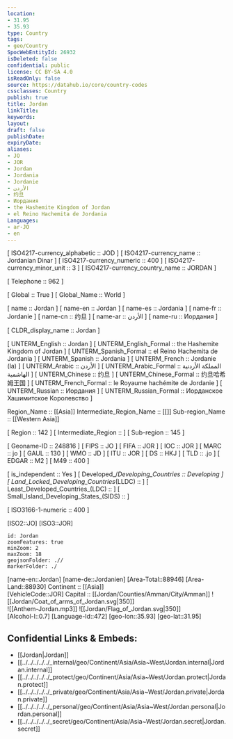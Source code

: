 ```yaml
---
location:
- 31.95
- 35.93
type: Country
tags:
- geo/Country
SpocWebEntityId: 26932
isDeleted: false
confidential: public
license: CC BY-SA 4.0
isReadOnly: false
source: https://datahub.io/core/country-codes
cssclasses: Country
publish: true
title: Jordan
linkTitle: 
keywords: 
layout: 
draft: false
publishDate: 
expiryDate: 
aliases:
- JO
- JOR
- Jordan
- Jordania
- Jordanie
- الأردن
- 约旦
- Иордания
- the Hashemite Kingdom of Jordan
- el Reino Hachemita de Jordania
Languages:
- ar-JO
- en
---
```



[	ISO4217-currency_alphabetic	 :: JOD ] 
[	ISO4217-currency_name	 :: Jordanian Dinar ] 
[	ISO4217-currency_numeric	 :: 400 ] 
[	ISO4217-currency_minor_unit	 :: 3 ] 
[	ISO4217-currency_country_name	 :: JORDAN ] 

[	Telephone	 :: 962 ] 

[	Global	 :: True ] 
[	Global_Name	 :: World ] 

[	name	 :: Jordan ] 
[	name-en	 :: Jordan ] 
[	name-es	 :: Jordania ] 
[	name-fr	 :: Jordanie ] 
[	name-cn	 :: 约旦 ] 
[	name-ar	 :: الأردن ] 
[	name-ru	 :: Иордания ] 

[	CLDR_display_name	 :: Jordan ] 

[	UNTERM_English	 :: Jordan ] 
[	UNTERM_English_Formal	 :: the Hashemite Kingdom of Jordan ] 
[	UNTERM_Spanish_Formal	 :: el Reino Hachemita de Jordania ] 
[	UNTERM_Spanish	 :: Jordania ] 
[	UNTERM_French	 :: Jordanie (la) ] 
[	UNTERM_Arabic	 :: الأردن ] 
[	UNTERM_Arabic_Formal	 :: المملكة الأردنية الهاشمية ] 
[	UNTERM_Chinese	 :: 约旦 ] 
[	UNTERM_Chinese_Formal	 :: 约旦哈希姆王国 ] 
[	UNTERM_French_Formal	 :: le Royaume hachémite de Jordanie ] 
[	UNTERM_Russian	 :: Иордания ] 
[	UNTERM_Russian_Formal	 :: Иорданское Хашимитское Королевство ] 

Region_Name ::  [[Asia]] 
Intermediate_Region_Name ::  [[]] 
Sub-region_Name ::  [[Western Asia]] 

[	Region	 :: 142 ] 
[	Intermediate_Region	 ::  ] 
[	Sub-region	 :: 145 ] 

[	Geoname-ID	 :: 248816 ] 
[	FIPS	 :: JO ] 
[	FIFA	 :: JOR ] 
[	IOC	 :: JOR ] 
[	MARC	 :: jo ] 
[	GAUL	 :: 130 ] 
[	WMO	 :: JD ] 
[	ITU	 :: JOR ] 
[	DS	 :: HKJ ] 
[	TLD	 :: .jo ] 
[	EDGAR	 :: M2 ] 
[	M49	 :: 400 ] 

[	is_independent	 :: Yes ] 
[	Developed_/_Developing_Countries	 :: Developing ] 
[	Land_Locked_Developing_Countries_(LLDC)	 ::  ] 
[	Least_Developed_Countries_(LDC)	 ::  ] 
[	Small_Island_Developing_States_(SIDS)	 ::  ] 

[	ISO3166-1-numeric	 :: 400 ] 



[ISO2::JO] 
[ISO3::JOR] 
```leaflet
id: Jordan
zoomFeatures: true 
minZoom: 2 
maxZoom: 18
geojsonFolder: .// 
markerFolder: ./
```

[name-en::Jordan] 
[name-de::Jordanien] 
[Area-Total::88946] 
[Area-Land::88930] 
Continent :: [[Asia]]  
[VehicleCode::JOR] 
Capital :: [[Jordan/Counties/Amman/City/Amman]] 
![[Jordan/Coat_of_arms_of_Jordan.svg|350]]  
![[Anthem-Jordan.mp3]]
![[Jordan/Flag_of_Jordan.svg|350]]  
[Alcohol-l::0.7] 
[Language-Id::472] 
[geo-lon::35.93] 
[geo-lat::31.95] 



## Confidential Links & Embeds: 
- [[Jordan|Jordan]]  
- [[../../../../../_internal/geo/Continent/Asia/Asia~West/Jordan.internal|Jordan.internal]]  
- [[../../../../../_protect/geo/Continent/Asia/Asia~West/Jordan.protect|Jordan.protect]] 
- [[../../../../../_private/geo/Continent/Asia/Asia~West/Jordan.private|Jordan.private]] 
- [[../../../../../_personal/geo/Continent/Asia/Asia~West/Jordan.personal|Jordan.personal]] 
- [[../../../../../_secret/geo/Continent/Asia/Asia~West/Jordan.secret|Jordan.secret]] 
